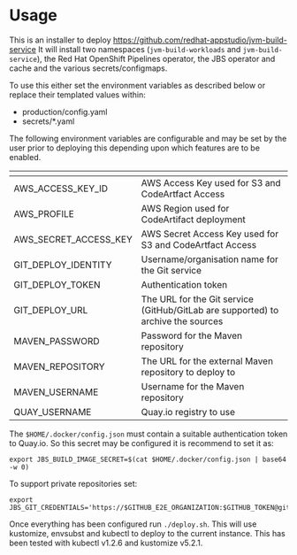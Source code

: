 
# Usage

This is an installer to deploy https://github.com/redhat-appstudio/jvm-build-service It will install two namespaces (`jvm-build-workloads` and `jvm-build-service`), the Red Hat OpenShift Pipelines operator, the JBS operator and cache and the various secrets/configmaps.

To use this either set the environment variables as described below or replace their templated values within:

 * production/config.yaml
 * secrets/*.yaml


The following environment variables are configurable and may be set by the user prior to deploying this depending upon which features are to be enabled.

| <!-- -->    | <!-- -->    |
|---|---|
| AWS_ACCESS_KEY_ID | AWS Access Key used for S3 and CodeArtfact Access |
| AWS_PROFILE | AWS Region used for CodeArtifact deployment |
| AWS_SECRET_ACCESS_KEY | AWS Secret Access Key used for S3 and CodeArtfact Access |
| GIT_DEPLOY_IDENTITY | Username/organisation name for the Git service |
| GIT_DEPLOY_TOKEN | Authentication token |
| GIT_DEPLOY_URL | The URL for the Git service (GitHub/GitLab are supported) to archive the sources |
| MAVEN_PASSWORD | Password for the Maven repository|
| MAVEN_REPOSITORY | The URL for the external Maven repository to deploy to|
| MAVEN_USERNAME | Username for the Maven repository |
| QUAY_USERNAME | Quay.io registry to use |

The `$HOME/.docker/config.json` must contain a suitable authentication token to Quay.io. So this secret may be configured it is recommend to set it as:

```
export JBS_BUILD_IMAGE_SECRET=$(cat $HOME/.docker/config.json | base64 -w 0)
```

To support private repositories set:
```
export JBS_GIT_CREDENTIALS='https://$GITHUB_E2E_ORGANIZATION:$GITHUB_TOKEN@github.com'
```




Once everything has been configured run `./deploy.sh`. This will use kustomize, envsubst and kubectl to deploy to the current instance. This has been tested with kubectl v1.2.6 and kustomize v5.2.1.
